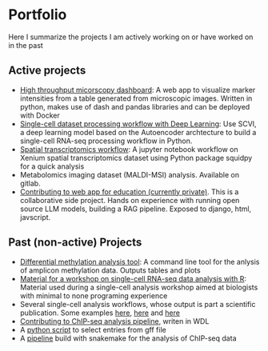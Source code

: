 # Portfolio
Here I summarize the projects I am actively working on or have worked on in the past

## Active projects
* [High throughput micorscopy dashboard](https://github.com/chuvalab/dashboard): A web app to visualize marker intensities from a table generated from microscopic images. Written in python, makes use of dash and pandas libraries and can be deployed with Docker
* [Single-cell dataset processing workflow with Deep Learning](https://github.com/chuvalab/pgclc_scvi): Use SCVI, a deep learning model based on the Autoencoder archtecture to build a single-cell RNA-seq processing workflow in Python. 
* [Spatial transcriptomics workflow](https://github.com/chuvalab/spatial_transcriptomics_exploring/): A jupyter notebook workflow on Xenium spatial transcriptomics dataset using Python package squidpy for a quick analysis
* Metabolomics imaging dataset (MALDI-MSI) analysis. Available on gitlab.
* [Contributing to web app for education (currently private)](https://github.com/KnowledgePuzzle). This is a collaborative side project. Hands on experience with running open source LLM models, building a RAG pipeline. Exposed to django, html, javscript.



## Past (non-active) Projects
* [Differential methylation analysis tool](https://github.com/johnmous/methylation): A command line tool for the anlysis of amplicon methylation data. Outputs tables and plots
* [Material for a workshop on single-cell RNA-seq data analysis with R](https://github.com/chuvalab/sc_analysis_workshop): Material used during a single-cell analysis workshop aimed at biologists with minimal to none programing experience
* Several single-cell analysis workflows, whose output is part a scientific publication. Some examples [here](https://github.com/chuvalab/embryo_gonads), [here](https://github.com/chuvalab/fibrosis) and [here](https://github.com/johnmous/single_cell-embryo_gonads)
* [Contributing to ChIP-seq analysis pipeline](https://github.com/biowdl/ChIP-seq), writen in WDL
* A [python script](https://github.com/johnmous/selectPeaks/tree/main) to select entries from gff file
* A [pipeline](https://github.com/johnmous/ChIP_seq_snakemake) build with snakemake for the analysis of ChIP-seq data
